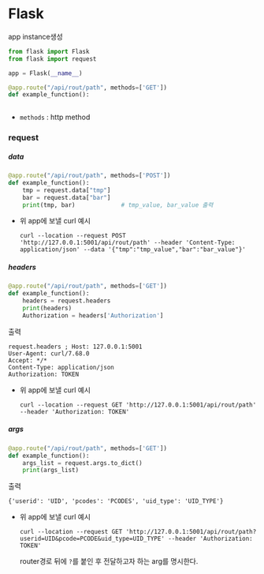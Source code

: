 # Flask

app instance생성

```python
from flask import Flask
from flask import request

app = Flask(__name__)

@app.route("/api/rout/path", methods=['GET'])
def example_function():
    
```

- `methods` :  http method



### request

##### data

```python
@app.route("/api/rout/path", methods=['POST'])
def example_function():
    tmp = request.data["tmp"]
    bar = request.data["bar"]
    print(tmp, bar) 			# tmp_value, bar_value 출력
```



- 위 app에 보낼 curl 예시

  ```
  curl --location --request POST 'http://127.0.0.1:5001/api/rout/path' --header 'Content-Type: application/json' --data '{"tmp":"tmp_value","bar":"bar_value"}' 
  ```

  



##### headers

```python
@app.route("/api/rout/path", methods=['GET'])
def example_function():
    headers = request.headers
    print(headers)
    Authorization = headers['Authorization']   
```

출력

```
request.headers ; Host: 127.0.0.1:5001
User-Agent: curl/7.68.0
Accept: */*
Content-Type: application/json
Authorization: TOKEN
```



- 위 app에 보낼 curl 예시

  ```
  curl --location --request GET 'http://127.0.0.1:5001/api/rout/path' --header 'Authorization: TOKEN' 
  ```







##### args

```python
@app.route("/api/rout/path", methods=['GET'])
def example_function():
    args_list = request.args.to_dict()
    print(args_list)
```

출력

```
{'userid': 'UID', 'pcodes': 'PCODES', 'uid_type': 'UID_TYPE'}
```





- 위 app에 보낼 curl 예시

  ```
  curl --location --request GET 'http://127.0.0.1:5001/api/rout/path?userid=UID&pcode=PCODE&uid_type=UID_TYPE' --header 'Authorization: TOKEN' 
  ```

  router경로 뒤에 `?`를 붙인 후 전달하고자 하는 arg를 명시한다.

